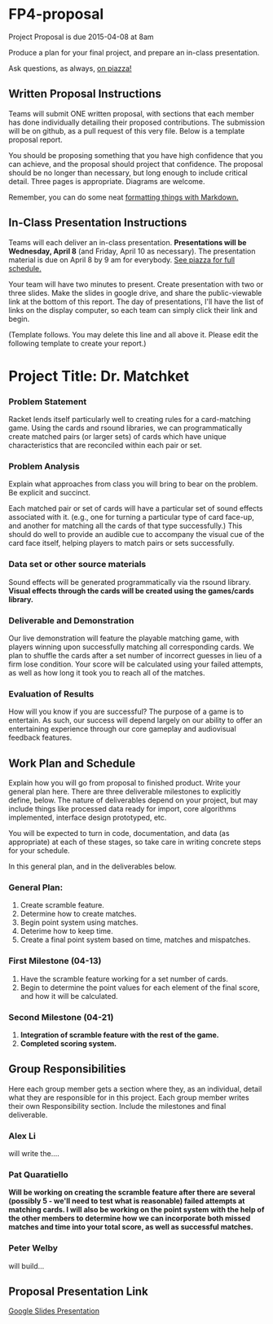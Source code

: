 # FP4-proposal
Project Proposal is due 2015-04-08 at 8am

Produce a plan for your final project, and prepare an in-class presentation.

Ask questions, as always, [on piazza!][piazza]

## Written Proposal Instructions

Teams will submit ONE written proposal, with sections that each member has done individually detailing their proposed contributions. The submission will be on github, as a pull request of this very file. Below is a template proposal report.

You should be proposing something that you have high confidence that you can achieve, and the proposal should project that confidence.
The proposal should be no longer than necessary, but long enough to include critical detail. Three pages is appropriate. Diagrams are welcome.

Remember, you can do some neat [formatting things with Markdown.][markdown]

## In-Class Presentation Instructions
Teams will each deliver an in-class presentation. **Presentations will be Wednesday, April 8** (and Friday, April 10 as necessary). The presentation material is due on April 8 by 9 am for everybody. [See piazza for full schedule.][piazza]

Your team will have two minutes to present. Create presentation with two or three slides. Make the slides in google drive, and share the public-viewable link at the bottom of this report. The day of presentations, I'll have the list of links on the display computer, so each team can simply click their link and begin.

(Template follows. You may delete this line and all above it. Please edit the following template to create your report.)

# Project Title: Dr. Matchket
### Problem Statement
Racket lends itself particularly well to creating rules for a card-matching game. Using the cards and rsound libraries, we can programmatically create matched pairs (or larger sets) of cards which have unique characteristics that are reconciled within each pair or set.

### Problem Analysis
Explain what approaches from class you will bring to bear on the problem. Be explicit and succinct.

Each matched pair or set of cards will have a particular set of sound effects associated with it. (e.g., one for turning a particular type of card face-up, and another for matching all the cards of that type successfully.) This should do well to provide an audible cue to accompany the visual cue of the card face itself, helping players to match pairs or sets successfully.

### Data set or other source materials
<!--
If you will be working with existing data, where will you get those data from? (Dowload it from a website? access it in a database? create it in a simulation you will build....)

How will you convert that data into a form usable for your project?  

Do your homework here: if you are pulling data from somewhere, actually go download it and look at it. Explain in some detail what your plan is for accomplishing the necessary processing.

If you are using some other starting materails, explain what they are. Basically: anything you plan to use that isn't code.
-->
Sound effects will be generated programmatically via the rsound library.
**Visual effects through the cards will be created using the games/cards library.**

### Deliverable and Demonstration
Our live demonstration will feature the playable matching game, with players winning upon successfully matching all corresponding cards. We plan to shuffle the cards after a set number of incorrect guesses in lieu of a firm lose condition. Your score will be calculated using your failed attempts, as well as how long it took you to reach all of the matches.

### Evaluation of Results
How will you know if you are successful?
The purpose of a game is to entertain. As such, our success will depend largely on our ability to offer an entertaining experience through our core gameplay and audiovisual feedback features.

## Work Plan and Schedule
Explain how you will go from proposal to finished product. Write your general plan here.
There are three deliverable milestones to explicitly define, below. The nature of deliverables depend on your project, but may include things like processed data ready for import, core algorithms implemented, interface design prototyped, etc.

You will be expected to turn in code, documentation, and data (as appropriate) at each of these stages, so take care in writing concrete steps for your schedule.

In this general plan, and in the deliverables below.

### General Plan:

1. Create scramble feature.
2. Determine how to create matches.
3. Begin point system using matches.
4. Deterime how to keep time.
5. Create a final point system based on time, matches and mispatches.


### First Milestone (04-13)
1. Have the scramble feature working for a set number of cards.
2. Begin to determine the point values for each element of the final score, and how it will be calculated.

### Second Milestone (04-21)
1. **Integration of scramble feature with the rest of the game.**
2. **Completed scoring system.**


## Group Responsibilities
Here each group member gets a section where they, as an individual, detail what they are responsible for in this project. Each group member writes their own Responsibility section. Include the milestones and final deliverable.

### Alex Li
will write the....

### Pat Quaratiello

**Will be working on creating the scramble feature after there are several (possibly 5 - we'll need to test what is reasonable) failed attempts at matching cards. I will also be working on the point system with the help of the other members to determine how we can incorporate both missed matches and time into your total score, as well as successful matches.**

### Peter Welby
will build...

## Proposal Presentation Link
[Google Slides Presentation][presentation]

<!-- Links -->
[piazza]: https://piazza.com/class/i55is8xqqwhmr?cid=453
[markdown]: https://help.github.com/articles/markdown-basics/
[presentation]: https://docs.google.com/presentation/d/1RS-RpMVcs_PuakTo_GzXePOPTVv_1goc3mxZHn5pIWY/edit?usp=sharing
